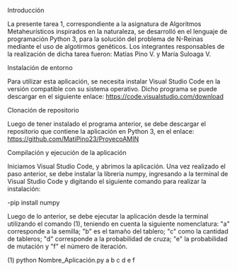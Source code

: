 Introducción


La presente tarea 1, correspondiente a la asignatura de Algoritmos Metaheurísticos inspirados en la naturaleza, se desarrolló en el lenguaje de programación Python 3, para la solución del problema de N-Reinas mediante el uso de algotirmos genéticos. Los integrantes responsables de la realización de dicha tarea fueron:
Matías Pino V. y María Suloaga V.

Instalación de entorno


Para utilizar esta aplicación, se necesita instalar Visual Studio Code en la versión compatible con su sistema operativo. Dicho programa se puede descargar en el siguiente enlace: https://code.visualstudio.com/download

Clonación de repositorio


Luego de tener instalado el programa anterior, se debe descargar el repositorio que contiene la aplicación en Python 3, en el enlace: https://github.com/MatiPino23/ProyecoAMIN


Compilación y ejecución de la aplicación


Iniciamos Visual Studio Code, y abrimos la aplicación. Una vez realizado el paso anterior, se debe instalar la libreria numpy, ingresando a la terminal de Visual Studio Code y digitando el siguiente comando para realizar la instalación:


-pip install numpy


Luego de lo anterior, se debe ejecutar la aplicación desde la terminal utilizando el comando (1), teniendo en cuenta la siguiente nomenclatura:
"a" corresponde a la semilla; "b" es el tamaño del tablero; "c" como la cantidad de tableros; "d" corresponde a la probabilidad de cruza; "e" la probabilidad de mutación y "f" el número de iteración.

(1) python Nombre_Aplicación.py a b c d e f 



